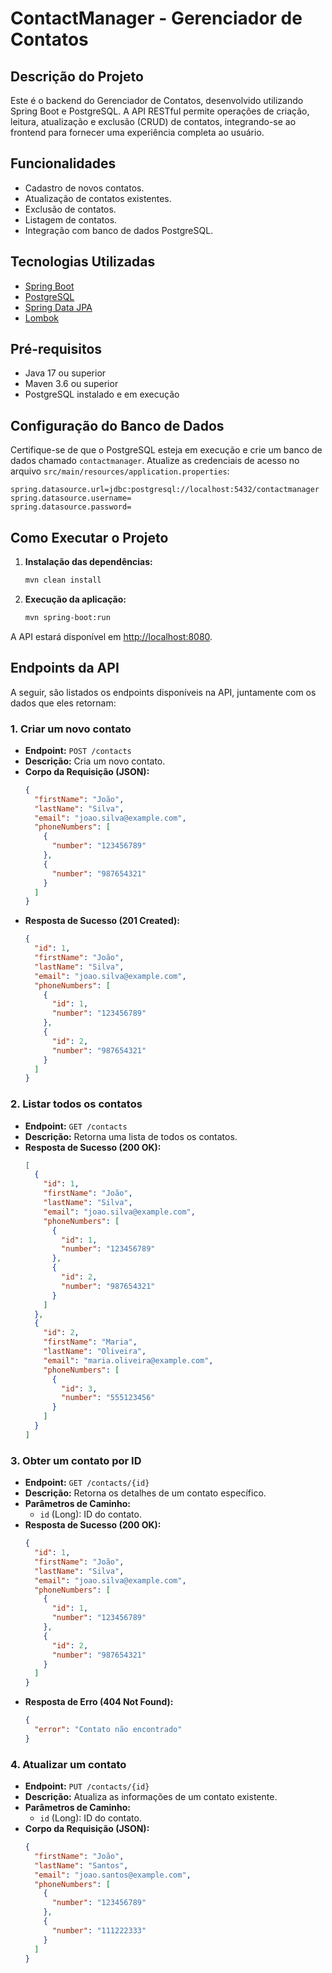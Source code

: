 # ContactManager - Gerenciador de Contatos

## Descrição do Projeto

Este é o backend do Gerenciador de Contatos, desenvolvido utilizando Spring Boot e PostgreSQL. A API RESTful permite operações de criação, leitura, atualização e exclusão (CRUD) de contatos, integrando-se ao frontend para fornecer uma experiência completa ao usuário.

## Funcionalidades

- Cadastro de novos contatos.
- Atualização de contatos existentes.
- Exclusão de contatos.
- Listagem de contatos.
- Integração com banco de dados PostgreSQL.

## Tecnologias Utilizadas

- [Spring Boot](https://spring.io/projects/spring-boot)
- [PostgreSQL](https://www.postgresql.org/)
- [Spring Data JPA](https://spring.io/projects/spring-data-jpa)
- [Lombok](https://projectlombok.org/)

## Pré-requisitos

- Java 17 ou superior
- Maven 3.6 ou superior
- PostgreSQL instalado e em execução

## Configuração do Banco de Dados

Certifique-se de que o PostgreSQL esteja em execução e crie um banco de dados chamado `contactmanager`. Atualize as credenciais de acesso no arquivo `src/main/resources/application.properties`:

```properties
spring.datasource.url=jdbc:postgresql://localhost:5432/contactmanager
spring.datasource.username=
spring.datasource.password=
```

## Como Executar o Projeto

1. **Instalação das dependências:**

   ```bash
   mvn clean install
   ```

2. **Execução da aplicação:**

   ```bash
   mvn spring-boot:run
   ```

A API estará disponível em [http://localhost:8080](http://localhost:8080).

## Endpoints da API

A seguir, são listados os endpoints disponíveis na API, juntamente com os dados que eles retornam:

### 1. Criar um novo contato

- **Endpoint:** `POST /contacts`
- **Descrição:** Cria um novo contato.
- **Corpo da Requisição (JSON):**
  ```json
  {
    "firstName": "João",
    "lastName": "Silva",
    "email": "joao.silva@example.com",
    "phoneNumbers": [
      {
        "number": "123456789"
      },
      {
        "number": "987654321"
      }
    ]
  }
  ```
- **Resposta de Sucesso (201 Created):**
  ```json
  {
    "id": 1,
    "firstName": "João",
    "lastName": "Silva",
    "email": "joao.silva@example.com",
    "phoneNumbers": [
      {
        "id": 1,
        "number": "123456789"
      },
      {
        "id": 2,
        "number": "987654321"
      }
    ]
  }
  ```

### 2. Listar todos os contatos

- **Endpoint:** `GET /contacts`
- **Descrição:** Retorna uma lista de todos os contatos.
- **Resposta de Sucesso (200 OK):**
  ```json
  [
    {
      "id": 1,
      "firstName": "João",
      "lastName": "Silva",
      "email": "joao.silva@example.com",
      "phoneNumbers": [
        {
          "id": 1,
          "number": "123456789"
        },
        {
          "id": 2,
          "number": "987654321"
        }
      ]
    },
    {
      "id": 2,
      "firstName": "Maria",
      "lastName": "Oliveira",
      "email": "maria.oliveira@example.com",
      "phoneNumbers": [
        {
          "id": 3,
          "number": "555123456"
        }
      ]
    }
  ]
  ```

### 3. Obter um contato por ID

- **Endpoint:** `GET /contacts/{id}`
- **Descrição:** Retorna os detalhes de um contato específico.
- **Parâmetros de Caminho:**
  - `id` (Long): ID do contato.
- **Resposta de Sucesso (200 OK):**
  ```json
  {
    "id": 1,
    "firstName": "João",
    "lastName": "Silva",
    "email": "joao.silva@example.com",
    "phoneNumbers": [
      {
        "id": 1,
        "number": "123456789"
      },
      {
        "id": 2,
        "number": "987654321"
      }
    ]
  }
  ```
- **Resposta de Erro (404 Not Found):**
  ```json
  {
    "error": "Contato não encontrado"
  }
  ```

### 4. Atualizar um contato

- **Endpoint:** `PUT /contacts/{id}`
- **Descrição:** Atualiza as informações de um contato existente.
- **Parâmetros de Caminho:**
  - `id` (Long): ID do contato.
- **Corpo da Requisição (JSON):**
  ```json
  {
    "firstName": "João",
    "lastName": "Santos",
    "email": "joao.santos@example.com",
    "phoneNumbers": [
      {
        "number": "123456789"
      },
      {
        "number": "111222333"
      }
    ]
  }
  ``` 